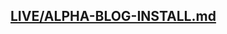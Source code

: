 
## [LIVE/ALPHA-BLOG-INSTALL.md](https://github.com/heidless-stillwater/RoR-DOCS/blob/main/LIVE/ALPHA-BLOG-INSTALL.md)

